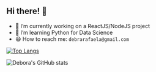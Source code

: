 ## Hi there! 👋

- 🔭 I’m currently working on a ReactJS/NodeJS project
- 🌱 I’m learning Python for Data Science
- 😄 How to reach me: `debrarafaela@gmail.com`


[![Top Langs](https://github-readme-stats.vercel.app/api/top-langs/?username=debora28&langs_count=6&hide=java)](https://github.com/debora28/github-readme-stats)


![Debora's GitHub stats](https://github-readme-stats.vercel.app/api?username=debora28&show_icons=true&theme=gradient)


